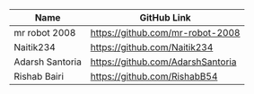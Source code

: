 | Name               | GitHub Link                     | 
| ------------------ | ------------------------------- |
| mr robot 2008 | https://github.com/mr-robot-2008 |
| Naitik234 | https://github.com/Naitik234 |
| Adarsh Santoria | https://github.com/AdarshSantoria |
|Rishab Bairi | https://github.com/RishabB54 |

